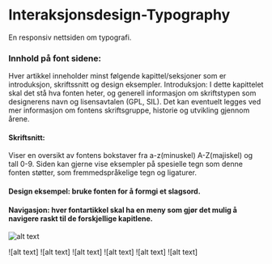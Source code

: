 # Interaksjonsdesign-Typography

En responsiv nettsiden om typografi. 

### Innhold på font sidene:
Hver artikkel inneholder minst følgende kapittel/seksjoner som er introduksjon, skriftssnitt og design eksempler. 
Introduksjon: I dette kapittelet skal det stå hva fonten heter, og generell informasjon om skriftstypen som designerens navn og lisensavtalen (GPL, SIL). Det kan eventuelt legges ved mer informasjon om fontens skriftsgruppe, historie og utvikling gjennom årene. 
#### Skriftsnitt: 
Viser en oversikt av fontens bokstaver fra a-z(minuskel) A-Z(majiskel) og tall 0-9. Siden kan gjerne vise eksempler på spesielle tegn som denne fonten støtter, som fremmedspråkelige tegn og ligaturer.
#### Design eksempel: bruke fonten for å formgi et slagsord. 

#### Navigasjon: hver fontartikkel skal ha en meny som gjør det mulig å navigere raskt til de forskjellige kapitlene. 


![alt text](https://user-images.githubusercontent.com/56019427/80380991-8e31e180-88a0-11ea-83c7-6779c0d7b509.png)

![alt text]
![alt text]
![alt text]
![alt text]
![alt text]
![alt text]
